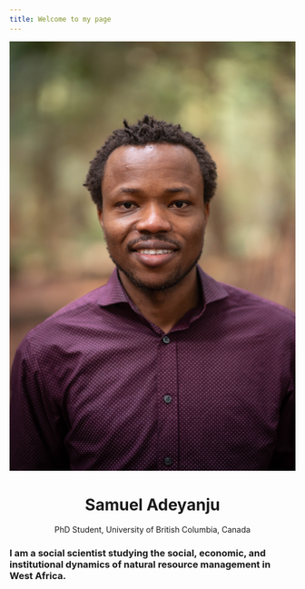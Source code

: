 ```yaml
---
title: Welcome to my page
---  
```


![Samuel](images/samuel.jpg)

<div align="center"> 
  
 <h1>Samuel Adeyanju</h1>
  </div>

<div align="center"> 
  
 PhD Student, University of British Columbia, Canada 
  
  </div>



### I am a social scientist studying the social, economic, and institutional dynamics of natural resource management in West Africa.



